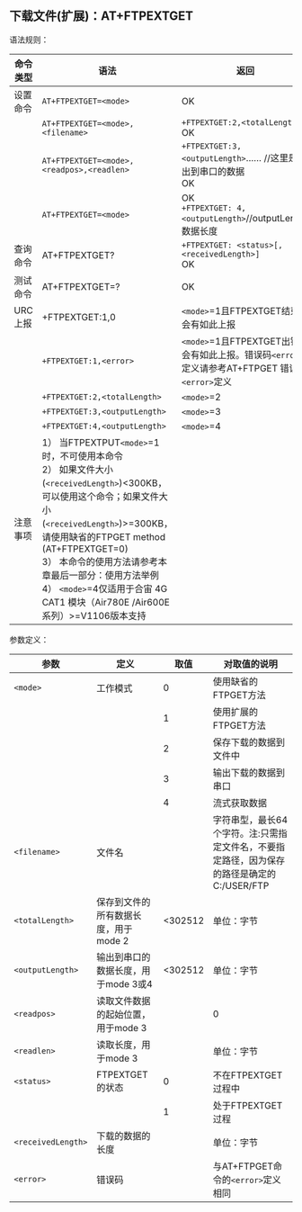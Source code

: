 ## 下载文件(扩展)：AT+FTPEXTGET

语法规则：

| 命令类型 | 语法                                                         | 返回                                                         | 说明                                                |
| -------- | ------------------------------------------------------------ | ------------------------------------------------------------ | --------------------------------------------------- |
| 设置命令 | `AT+FTPEXTGET=<mode>`                                        | OK                                                           | 当`<mode>`=0或1                                     |
|          | `AT+FTPEXTGET=<mode>,<filename>`                             | `+FTPEXTGET:2,<totalLength>` <br>OK                          | 当`<mode>`=2                                        |
|          | `AT+FTPEXTGET=<mode>,<readpos>,<readlen>`                    | `+FTPEXTGET:3,<outputLength>`…… //这里是输出到串口的数据 <br>OK | 当`<mode>`=3                                        |
|          | `AT+FTPEXTGET=<mode>`                                        | OK<br>`+FTPEXTGET: 4,<outputLength>`//outputLength数据长度   | 当`<mode>=4`<br>AT+FTPEXTGET=4,outputLength//读数据 |
| 查询命令 | AT+FTPEXTGET?                                                | `+FTPEXTGET: <status>[,<receivedLength>] `<br>OK             |                                                     |
| 测试命令 | AT+FTPEXTGET=?                                               | OK                                                           |                                                     |
| URC上报  | +FTPEXTGET:1,0                                               | `<mode>`=1且FTPEXTGET结束，会有如此上报                      |                                                     |
|          | `+FTPEXTGET:1,<error>`                                       | `<mode>`=1且FTPEXTGET出错，会有如此上报。错误码`<error>`定义请参考AT+FTPGET 错误码`<error>`定义 |                                                     |
|          | `+FTPEXTGET:2,<totalLength>`                                 | `<mode>`=2                                                   |                                                     |
|          | `+FTPEXTGET:3,<outputLength>`                                | `<mode>`=3                                                   |                                                     |
|          | `+FTPEXTGET:4,<outputLength>`                                | `<mode>`=4                                                   |                                                     |
| 注意事项 | 1） 当FTPEXTPUT`<mode>`=1时，不可使用本命令<br>2） 如果文件大小(`<receivedLength>`)<300KB，可以使用这个命令；如果文件大小(`<receivedLength>`)>=300KB，请使用缺省的FTPGET method (AT+FTPEXTGET=0)<br>3） 本命令的使用方法请参考本章最后一部分：使用方法举例<br>4） `<mode>`=4仅适用于合宙 4G CAT1 模块（Air780E /Air600E系列）>=V1106版本支持 |                                                              |                                                     |

 

参数定义：

| 参数               | 定义                                 | 取值    | 对取值的说明                                                 |
| ------------------ | ------------------------------------ | ------- | ------------------------------------------------------------ |
| `<mode>`           | 工作模式                             | 0       | 使用缺省的FTPGET方法                                         |
|                    |                                      | 1       | 使用扩展的FTPGET方法                                         |
|                    |                                      | 2       | 保存下载的数据到文件中                                       |
|                    |                                      | 3       | 输出下载的数据到串口                                         |
|                    |                                      | 4       | 流式获取数据                                                 |
| `<filename>`       | 文件名                               |         | 字符串型，最长64个字符。注:只需指定文件名，不要指定路径，因为保存的路径是确定的C:/USER/FTP |
| `<totalLength>`    | 保存到文件的所有数据长度，用于mode 2 | <302512 | 单位：字节                                                   |
| `<outputLength>`   | 输出到串口的数据长度，用于mode 3或4  | <302512 | 单位：字节                                                   |
| `<readpos>`        | 读取文件数据的起始位置，用于mode 3   |         | 0                                                            |
| `<readlen>`        | 读取长度，用于mode 3                 |         | 单位：字节                                                   |
| `<status>`         | FTPEXTGET的状态                      | 0       | 不在FTPEXTGET过程中                                          |
|                    |                                      | 1       | 处于FTPEXTGET过程                                            |
| `<receivedLength>` | 下载的数据的长度                     |         | 单位：字节                                                   |
| `<error>`          | 错误码                               |         | 与AT+FTPGET命令的`<error>`定义相同                           |
